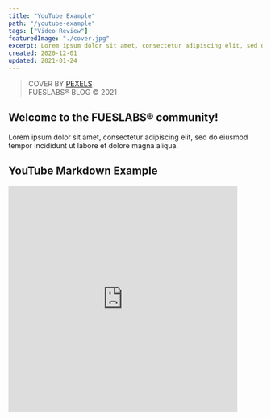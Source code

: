 ```yaml
---
title: "YouTube Example"
path: "/youtube-example"
tags: ["Video Review"]
featuredImage: "./cover.jpg"
excerpt: Lorem ipsum dolor sit amet, consectetur adipiscing elit, sed do eiusmod tempor incididunt ut labore et dolore magna aliqua.
created: 2020-12-01
updated: 2021-01-24
---
```

> COVER BY [PEXELS](https://pexels.com)  
FUESLABS® BLOG © 2021  
  

## Welcome to the FUESLABS® community!

Lorem ipsum dolor sit amet, consectetur adipiscing elit, sed do eiusmod tempor incididunt ut labore et dolore magna aliqua.

## YouTube Markdown Example

<iframe width="90%" height="448" src="https://www.youtube.com/embed/hcPUoxTvw5g" frameborder="0" allow="accelerometer; autoplay; clipboard-write; encrypted-media; gyroscope; picture-in-picture" allowfullscreen></iframe>